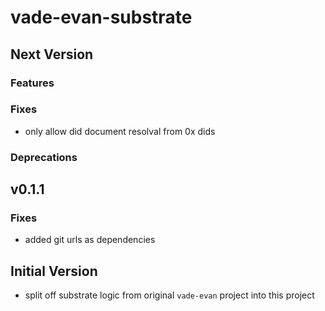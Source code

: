 # vade-evan-substrate

## Next Version

### Features

### Fixes
- only allow did document resolval from 0x dids

### Deprecations


## v0.1.1
### Fixes
- added git urls as dependencies

## Initial Version

- split off substrate logic from original `vade-evan` project into this project
